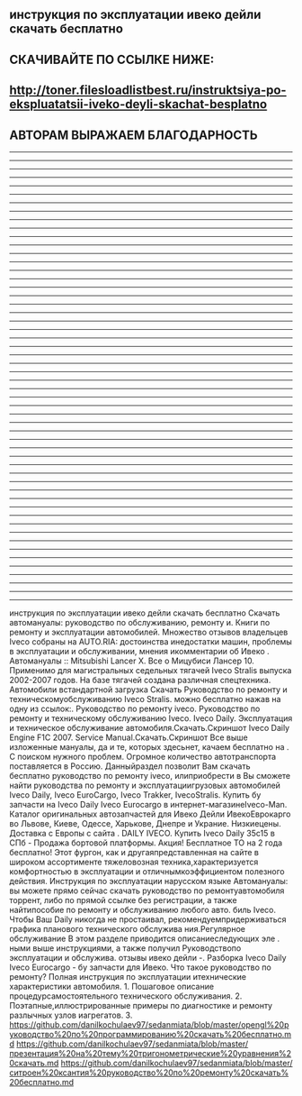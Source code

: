 инструкция по эксплуатации ивеко дейли скачать бесплатно
--------------------------------------------------
СКАЧИВАЙТЕ ПО ССЫЛКЕ НИЖЕ:
--------------------------------------------------
http://toner.filesloadlistbest.ru/instruktsiya-po-ekspluatatsii-iveko-deyli-skachat-besplatno
--------------------------------------------------
АВТОРАМ ВЫРАЖАЕМ БЛАГОДАРНОСТЬ
--------------------------------------------------
--------------------------------------------------
--------------------------------------------------
--------------------------------------------------
--------------------------------------------------
--------------------------------------------------
--------------------------------------------------
--------------------------------------------------
--------------------------------------------------
--------------------------------------------------
--------------------------------------------------
--------------------------------------------------
--------------------------------------------------
--------------------------------------------------
--------------------------------------------------
--------------------------------------------------
--------------------------------------------------
--------------------------------------------------
--------------------------------------------------
--------------------------------------------------
--------------------------------------------------
--------------------------------------------------
--------------------------------------------------
--------------------------------------------------
--------------------------------------------------
--------------------------------------------------
--------------------------------------------------
--------------------------------------------------
--------------------------------------------------
--------------------------------------------------
--------------------------------------------------
--------------------------------------------------
--------------------------------------------------
--------------------------------------------------
--------------------------------------------------
--------------------------------------------------
--------------------------------------------------
--------------------------------------------------
--------------------------------------------------
--------------------------------------------------
--------------------------------------------------
--------------------------------------------------
--------------------------------------------------
--------------------------------------------------
--------------------------------------------------
--------------------------------------------------
--------------------------------------------------
--------------------------------------------------
--------------------------------------------------
--------------------------------------------------
--------------------------------------------------
--------------------------------------------------
--------------------------------------------------
--------------------------------------------------
--------------------------------------------------
инструкция по эксплуатации ивеко дейли скачать бесплатно Скачать автомануалы: руководство по обслуживанию, ремонту и. Книги по ремонту и эксплуатации автомобилей. Множество отзывов владельцев Iveco собраны на AUTO.RIA: достоинства инедостатки машин, проблемы в эксплуатации и обслуживании, мнения икомментарии об Ивеко . Автомануалы :: Mitsubishi Lancer X. Все о Мицубиси Лансер 10. Применимо для магистральных седельных тягачей Iveco Stralis выпуска 2002-2007 годов. На базе тягачей создана различная спецтехника. Автомобили встандартной  загрузка Скачать Руководство по ремонту и техническомуобслуживанию Iveco Stralis. можно бесплатно нажав на одну из ссылок:. Руководство по ремонту iveco. Руководство по ремонту и техническому обслуживанию Iveco. Iveco Daily. Эксплуатация и техническое обслуживание автомобиля.Скачать.Cкриншот Iveco Daily Engine F1C 2007. Service Manual.Скачать.Cкриншот  Все выше изложенные мануалы, да и те, которых здесьнет, качаем бесплатно на  . С поиском нужного проблем. Огромное количество автотранспорта поставляется в Россию. Данныйраздел позволит Вам скачать бесплатно руководство по ремонту iveco, илиприобрести в  Вы сможете найти руководства по ремонту и эксплуатациигрузовых автомобилей Iveco Daily, Iveco EuroCargo, Iveco Trakker, IvecoStralis. Купить бу запчасти на Iveco Daily  Iveco Eurocargo в интернет-магазинеIveco-Man. Каталог оригинальных автозапчастей для Ивеко Дейли  ИвекоЕврокарго во Львове, Киеве, Одессе, Харькове, Днепре и Украние. Низкиецены. Доставка с Европы с сайта . DAILY IVECO. Купить Iveco Daily 35c15 в СПб - Продажа бортовой платформы. Акция! Бесплатное ТО на 2 года бесплатно!  Этот фургон, как и другаяпредставленная на сайте в широком ассортименте тяжеловозная техника,характеризуется комфортностью в эксплуатации и отличнымкоэффициентом полезного действия.  Инструкция по эксплуатации нарусском языке
Автомануалы: вы можете прямо сейчас скачать руководство по ремонтуавтомобиля торрент, либо по прямой ссылке без регистрации, а также найтипособие по ремонту и обслуживанию любого авто. биль Iveco. Чтобы Ваш Daily никогда не простаивал, рекомендуемпридерживаться графика планового технического обслужива ния.Регулярное обслуживание  В этом разделе приводится описаниеследующих эле . ными выше инструкциями, а также получил Руководствопо эксплуатации и обслужива. отзывы ивеко дейли -. Разборка Iveco Daily  Iveco Eurocargo - бу запчасти для Ивеко. Что такое руководство по ремонту? Полная инструкция по эксплуатации итехнические характеристики автомобиля. 1. Пошаговое описание процедурсамостоятельного технического обслуживания. 2. Поэтапные,иллюстрированные примеры по диагностике и ремонту разлычных узлов иагрегатов. 3.
https://github.com/danilkochulaev97/sedanmiata/blob/master/opengl%20руководство%20по%20программированию%20скачать%20бесплатно.md
https://github.com/danilkochulaev97/sedanmiata/blob/master/презентация%20на%20тему%20тригонометрические%20уравнения%20скачать.md
https://github.com/danilkochulaev97/sedanmiata/blob/master/ситроен%20ксантия%20руководство%20по%20ремонту%20скачать%20бесплатно.md